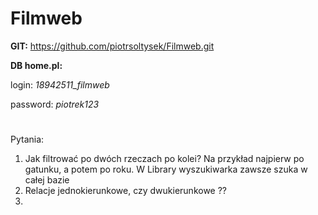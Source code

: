 # Filmweb
**GIT:**
https://github.com/piotrsoltysek/Filmweb.git

**DB home.pl:**

login: _18942511_filmweb_

password: _piotrek123_

#
Pytania:
1. Jak filtrować po dwóch rzeczach po kolei? Na przykład najpierw po gatunku, a potem po roku.
W Library wyszukiwarka zawsze szuka w całej bazie
2. Relacje jednokierunkowe, czy dwukierunkowe ??
3. 
